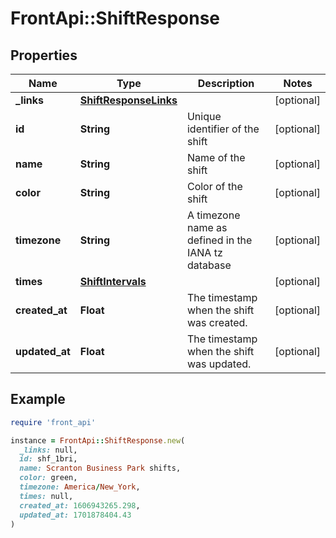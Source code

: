 # FrontApi::ShiftResponse

## Properties

| Name | Type | Description | Notes |
| ---- | ---- | ----------- | ----- |
| **_links** | [**ShiftResponseLinks**](ShiftResponseLinks.md) |  | [optional] |
| **id** | **String** | Unique identifier of the shift | [optional] |
| **name** | **String** | Name of the shift | [optional] |
| **color** | **String** | Color of the shift | [optional] |
| **timezone** | **String** | A timezone name as defined in the IANA tz database | [optional] |
| **times** | [**ShiftIntervals**](ShiftIntervals.md) |  | [optional] |
| **created_at** | **Float** | The timestamp when the shift was created. | [optional] |
| **updated_at** | **Float** | The timestamp when the shift was updated. | [optional] |

## Example

```ruby
require 'front_api'

instance = FrontApi::ShiftResponse.new(
  _links: null,
  id: shf_1bri,
  name: Scranton Business Park shifts,
  color: green,
  timezone: America/New_York,
  times: null,
  created_at: 1606943265.298,
  updated_at: 1701878404.43
)
```

